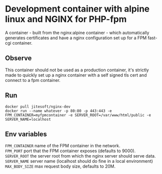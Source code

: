 # Development container with alpine linux and NGINX for PHP-fpm

A container - built from the nginx:alpine container - which automatically generates certificates and have a nginx configuration set up for a FPM fast-cgi container.

## Observe

This container should not be used as a production container, it's strictly made to quickly set up a nginx container with a self signed tls cert and connect to a fpm container.

## Run

```
docker pull jitesoft/nginx-dev
docker run --name whatever -p 80:80 -p 443:443 -e FPM_CONTAINER=myfpmcontainer -e SERVER_ROOT=/var/www/html/public -e SERVER_NAME=localhost
```

## Env variables

`FPM_CONTAINER` name of the FPM container in the network.  
`FPM_PORT` port that the FPM container exposes (defaults to 9000).  
`SERVER_ROOT` the server root from which the nginx server should serve data.  
`SERVER_NAME` server name (localhost should do fine in a local environment)  
`MAX_BODY_SIZE` max request body size, defaults to 20M.  